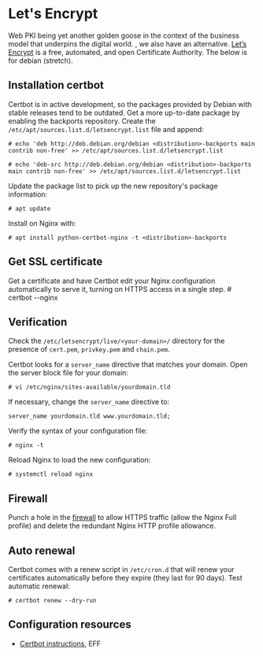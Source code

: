 # Let's Encrypt

Web PKI being yet another golden goose in the context of the business model that underpins the digital world. , we also have an alternative. [Let’s Encrypt](https://letsencrypt.org/) is a free, automated, and open Certificate Authority. The below is for debian (stretch).

## Installation certbot

Certbot is in active development, so the packages provided by Debian with stable releases tend to be outdated. Get a more up-to-date package by enabling the backports repository. Create the `/etc/apt/sources.list.d/letsencrypt.list` file and append:

    # echo 'deb http://deb.debian.org/debian <distribution>-backports main contrib non-free' >> /etc/apt/sources.list.d/letsencrypt.list

    # echo 'deb-src http://deb.debian.org/debian <distribution>-backports main contrib non-free' >> /etc/apt/sources.list.d/letsencrypt.list

Update the package list to pick up the new repository's package information:

    # apt update

Install on Nginx with:

    # apt install python-certbot-nginx -t <distribution>-backports

## Get SSL certificate
Get a certificate and have Certbot edit your Nginx configuration automatically to serve it, turning on HTTPS access in a single step.
    # certbot --nginx

## Verification

Check the `/etc/letsencrypt/live/<your-domain>/` directory for the presence of `cert.pem`, `privkey.pem` and `chain.pem`.

Certbot looks for a `server_name` directive that matches your domain. Open the server block file for your domain:

    # vi /etc/nginx/sites-available/yourdomain.tld

If necessary, change the `server_name` directive to:

    server_name yourdomain.tld www.yourdomain.tld;

Verify the syntax of your configuration file:

    # nginx -t

Reload Nginx to load the new configuration:

    # systemctl reload nginx

## Firewall
Punch a hole in the [firewall](firewall) to allow HTTPS traffic (allow the Nginx Full profile) and delete the redundant Nginx HTTP profile allowance.

## Auto renewal

Certbot comes with a renew script in `/etc/cron.d` that will renew your certificates automatically before they expire (they last for 90 days). Test automatic renewal:

    # certbot renew --dry-run

## Configuration resources

  * [Certbot instructions](https://certbot.eff.org/lets-encrypt/debianstretch-nginx.html), EFF

